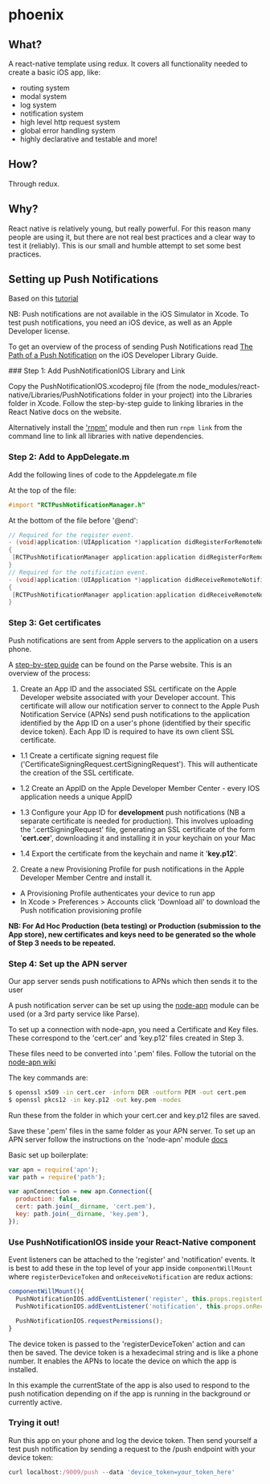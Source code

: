 # phoenix

## What?
A react-native template using redux. It covers all functionality needed to create a basic iOS app, like:
- routing system
- modal system
- log system
- notification system
- high level http request system
- global error handling system
- highly declarative and testable
and more!

## How?
Through redux.

## Why?
React native is relatively young, but really powerful. For this reason many people are using it, but there are not real best practices and a clear way to test it (reliably).
This is our small and humble attempt to set some best practices.

## Setting up Push Notifications

Based on this [tutorial](https://medium.com/@DannyvanderJagt/how-to-use-push-notifications-in-react-native-41e8b14aadae#.qh5sdqdsk)

NB: Push notifications are not available in the iOS Simulator in Xcode. To test push notifications, you need an iOS device, as well as an Apple Developer license.

To get an overview of the process of sending Push Notifications read [The Path of a Push Notification](https://developer.apple.com/library/ios/documentation/NetworkingInternet/Conceptual/RemoteNotificationsPG/Chapters/ApplePushService.html) on the iOS Developer Library Guide.

### Step 1: Add PushNotificationIOS Library and Link

Copy the PushNotificationIOS.xcodeproj file (from the node_modules/react-native/Libraries/PushNotifications folder in your project) into the Libraries folder in Xcode. Follow the step-by-step guide to linking libraries in the React Native docs on the website.

Alternatively install the ['rnpm'](https://github.com/rnpm/rnpm) module and then run `rnpm link` from the command line to link all libraries with native dependencies.

### Step 2: Add to AppDelegate.m

Add the following lines of code to the Appdelegate.m file

At the top of the file:

```objective-c
#import "RCTPushNotificationManager.h"
```

At the bottom of the file before '@end':

```objective-c
// Required for the register event.
- (void)application:(UIApplication *)application didRegisterForRemoteNotificationsWithDeviceToken:(NSData *)deviceToken
{
 [RCTPushNotificationManager application:application didRegisterForRemoteNotificationsWithDeviceToken:deviceToken];
}
// Required for the notification event.
- (void)application:(UIApplication *)application didReceiveRemoteNotification:(NSDictionary *)notification
{
 [RCTPushNotificationManager application:application didReceiveRemoteNotification:notification];
}
```

### Step 3: Get certificates

Push notifications are sent from Apple servers to the application on a users phone.

A [step-by-step guide](https://parse.com/tutorials/ios-push-notifications) can be found on the Parse website. This is an overview of the process:

1. Create an App ID and the associated SSL certificate on the Apple Developer website associated with your Developer account. This certificate will allow our notification server to connect to the Apple Push Notification Service (APNs) send push notifications to the application identified by the App ID on a user's phone (identified by their specific device token). Each App ID is required to have its own client SSL certificate.

  * 1.1 Create a certificate signing request file ('CertificateSigningRequest.certSigningRequest'). This will authenticate the creation of the SSL certificate.

  * 1.2 Create an AppID on the Apple Developer Member Center  - every IOS application needs a unique AppID
  * 1.3 Configure your App ID for **development** push  notifications (NB a separate certificate is needed for production). This involves uploading the '.certSigningRequest' file, generating an SSL certificate of the form '**cert.cer**', downloading it and installing it in your keychain on your Mac

  * 1.4 Export the certificate from the keychain and name it '**key.p12**'.

2. Create a new Provisioning Profile for push notifications in the Apple Developer Member Centre and install it.
  * A Provisioning Profile authenticates your device to run app
  * In Xcode > Preferences > Accounts click 'Download all' to download the Push notification provisioning profile


**NB: For Ad Hoc Production (beta testing) or Production (submission to the App store), new certificates and keys need to be generated so the whole of Step 3 needs to be repeated.**

### Step 4: Set up the APN server

Our app server sends push notifications to APNs which then sends it to the user

A push notification server can be set up using the [node-apn](https://github.com/argon/node-apn) module can be used (or a 3rd party service like Parse).

To set up a connection with node-apn, you need a Certificate and Key files. These correspond to the 'cert.cer' and 'key.p12' files created in Step 3.

These files need to be converted into '.pem' files. Follow the tutorial on the [node-apn wiki](https://github.com/argon/node-apn/wiki/Preparing-Certificates)

The key commands are:

```bash
$ openssl x509 -in cert.cer -inform DER -outform PEM -out cert.pem
$ openssl pkcs12 -in key.p12 -out key.pem -nodes
```

Run these from the folder in which your cert.cer and key.p12 files are saved.

Save these '.pem' files in the same folder as your APN server. To set up an APN server follow the instructions on the 'node-apn' module [docs](https://github.com/argon/node-apn/blob/master/doc/connection.markdown)

Basic set up boilerplate:

```js
var apn = require('apn');
var path = require('path');

var apnConnection = new apn.Connection({
  production: false,
  cert: path.join(__dirname, 'cert.pem'),
  key: path.join(__dirname, 'key.pem'),
});
```

### Use PushNotificationIOS inside your React-Native component

Event listeners can be attached to the 'register' and 'notification' events. It is best to add these in the top level of your app inside `componentWillMount` where `registerDeviceToken` and `onReceiveNotification` are redux actions:

```js
componentWillMount(){
  PushNotificationIOS.addEventListener('register', this.props.registerDeviceToken)
  PushNotificationIOS.addEventListener('notification', this.props.onReceiveNotification.bind(null, AppStateIOS.currentState))

  PushNotificationIOS.requestPermissions();
}
```
The device token is passed to the 'registerDeviceToken' action and can then be saved. The device token is a hexadecimal string and is like a phone number. It enables the APNs to locate the device on which the app is installed.

In this example the currentState of the app is also used to respond to the push notification depending on if the app is running in the background or currently active.

### Trying it out!

Run this app on your phone and log the device token. Then send yourself a test push notification by sending a request to the /push endpoint with your device token:

```js
curl localhost:/9009/push --data 'device_token=your_token_here'

```
